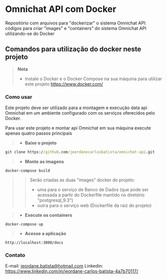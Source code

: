 # Omnichat API com Docker
Repositório com arquivos para "dockerizar" o sistema Omnichat API: códigos para criar "images" e "containers" do sistema Omnichat API utilizando-se do Docker

## Comandos para utilização do docker neste projeto 

> **Nota**
> - Instale o Docker e o Docker Compose na sua máquina para utilizar este projeto https://www.docker.com/

### Como usar
Este projeto deve ser utilizado para a montagem e execução data api Omnichat em um ambiente configurado com os serviços oferecidos pelo Docker. 

Para usar este projeto e montar api Omnichat em sua máquina execute apenas quatro passos principais

> - **Baixe o projeto**
```cmd
git clone https://github.com/jeordanecarlosbatista/omnichat-api.git
```
> - **Monte as imagens**
```
docker-compose build
```

>> Serão criadas as duas "images" docker do projeto: 
>> - uma para o serviço de Banco de Dados (que pode ser acessada a partir do Dockerfile mantido no diretório "postgresql_9.3") 
>> - outra para o serviço web (Dockerfile da raiz do projeto)

> - **Execute os containers**
```
docker-compose up
```

> - **Acesse a aplicação**
```
http://localhost:3000/docs
```

### Contato
E-mail: jeordane.batista@hotmail.com
Linkedin: https://www.linkedin.com/in/jeordane-carlos-batista-4a7b70117/
